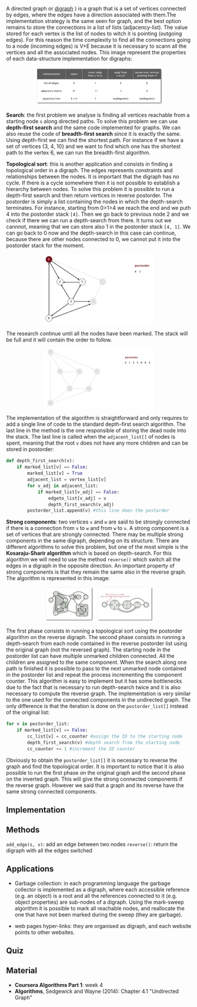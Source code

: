 
A directed graph or [digraph](https://en.wikipedia.org/wiki/Directed_graph) ) is a graph that is a set of vertices connected by edges, where the edges have a direction associated with them.The implementation strategy is the same seen for graph, and the best option remains to store the connections in a list of lists (adjacency-list). The value stored for each vertex is the list of nodes to witch it is pointing (outgoing edges). For this reason the time complexity to find all the connections going to a node (incoming edges) is V+E because it is necessary to scann all the vertices and all the associated nodes. This image represent the properties of each data-structure implementation for digraphs:

<p align="center">
<img src="./images/digraph_data_structure_properties.png" width="350">
</p>

**Search**: the first problem we analyse is finding all vertices reachable from a starting node `s` along directed paths. To solve this problem we can use **depth-first search** and the same code implemented for graphs. We can also reuse the code of **breadth-first search** since it is exactly the same. Using depth-first we can find the shortest path. For instance if we have a set of vertices {3, 4, 10} and we want to find which one has the shortest path to the vertex 6, we can run the breadth-first algorithm.

**Topological sort**: this is another application and consists in finding a topological order in a digraph. The edges represents constraints and relationships between the nodes. It is important that the digraph has no cycle. If there is a cycle somewhere then it is not possible to establish a hierarchy between nodes. To solve this problem it is possible to run a depth-first search and then return vertices in reverse postorder. The postorder is simply a list containing the nodes in which the depth-search terminates. For instance, starting from 0>1>4 we reach the end and we puth 4 into the postorder stack `[4]`. Then we go back to previous node 2 and we check if there we can run a depth-search from there. It turns out we cannnot, meaning that we can store also 1 in the postorder stack `[4, 1]`. We can go back to 0 now and the depth-search in this case can continue, because there are other nodes connected to 0, we cannot put it into the postorder stack for the moment. 

<p align="center">
<img src="./images/digraph_topological_sort_postorder.png" width="300">
</p>

The research continue until all the nodes have been marked. The stack will be full and it will contain the order to follow.

<p align="center">
<img src="./images/digraph_topological_sort_postorder_complete.png" width="300">
</p>


The implementation of the algorithm is straightforward and only requires to add a single line of code to the standard depth-first search algorithm. The last line in the method is the one responsible of storing the dead node into the stack. The last line is called when the `adjacent_list[]` of nodes is spent, meaning that the root `v` does not have any more children and can be stored in postorder:

```Python
def depth_first_search(v):
    if marked_list[v] == False:
        marked_list[v] = True
        adjacent_list = vertex_list[v]
        for v_adj in adjacent_list:
            if marked_list[v_adj] == False:
                edgeto_list[v_adj] = v
                depth_first_search(v_adj)
        postorder_list.append(v) #this line does the postorder 
```

**Strong components**: two vertices `v` and `w` are said to be strongly connected if there is a connection from `v` to `w` and from `w` to `v`. A strong component is a set of vertices that are strongly connected. There may be multiple strong components in the same digraph, depending on its structure. There are different algorithms to solve this problem, but one of the most simple is the **Kosaraju-Sharir algorithm** which is based on depth-search. For this algorithm we will need to use the method `reverse()` which switch all the edges in a digraph in the opposite direction. An important property of strong components is that they remain the same also in the reverse graph. The algorithm is represented in this image:

<p align="center">
<img src="./images/digraph_strong_connected_components_kosaraju_sharir_algorithm.png" width="300">
</p>

The first phase consists in running a topological sort using the postorder algorithm on the reverse digraph. The second phase consists in running a depth-search from each node contained in the reverse postorder list using the original graph (not the reversed graph). The starting node in the postorder list can have multiple unmarked children connected. All the children are assigned to the same component. When the search along one path is finished it is possible to pass to the next unmarked node contained in the postorder list and repeat the process incrementing the component counter. This algorithm is easy to implement but it has some bottlenecks due to the fact that is necessary to run depth-search twice and it is also necessary to compute the reverse graph. The implementation is very similar to the one used for the connected components in the undirected graph. The only difference is that the iteration is done on the `postorder_list[]` instead of the original list:

```Python
for v in postorder_list:
    if marked_list[v] == False:
        cc_list[v] = cc_counter #assign the ID to the starting node
        depth_first_search(v) #depth search from the starting node
        cc_counter += 1 #increment the ID counter
```

Obviously to obtain the `postorder_list[]` it is necessary to reverse the graph and find the topological order. It is important to notice that it is also possible to run the first phase on the original graph and the second phase on the inverted graph. This will give the strong connected components if the reverse graph. However we said that a graph and its reverse have the same strong connected components.

Implementation
---------------

Methods
--------

`add_edge(s, v)`: add an edge between two nodes
`reverse()`: return the digraph with all the edges switched

Applications
------------

- Garbage collection: in each programming language the garbage collector is implemented as a digraph, where each accessible reference (e.g. an object) is a root and all the references connected to it (e.g. object properties) are sub-nodes of a digraph. Using the mark-sweep algorithm it is possible to mark all reachable nodes, and reallocate the one that have not been marked during the sweep (they are garbage).

- web pages hyper-links: they are organised as digraph, and each website points to other websites.

Quiz
-----




Material
--------
- **Coursera Algorithms Part 1**: week 4
- **Algorithms**, Sedgewick and Wayne (2014): Chapter 4.1 "Undirected Graph"
